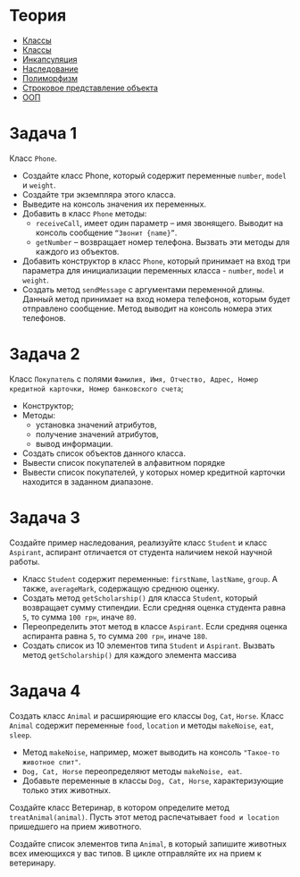 # Теория

- [Классы](https://python-scripts.com/python-class)
- [Классы](https://metanit.com/python/tutorial/7.1.php)
- [Инкапсуляция](https://metanit.com/python/tutorial/7.2.php)
- [Наследование](https://metanit.com/python/tutorial/7.3.php)
- [Полиморфизм](https://metanit.com/python/tutorial/7.4.php)
- [Строковое представление объекта](https://metanit.com/python/tutorial/7.5.php)
- [ООП](https://python-scripts.com/object-oriented-programming-in-python)

# Задача 1

Класс `Phone`.
- Создайте класс Phone, который содержит переменные `number`, `model` и `weight`.
- Создайте три экземпляра этого класса. 
- Выведите на консоль значения их переменных. 
- Добавить в класс `Phone` методы: 
    - `receiveCall`, имеет один параметр – имя звонящего. Выводит на консоль сообщение `“Звонит {name}”`. 
    - `getNumber` – возвращает номер телефона. Вызвать эти методы для каждого из объектов.
- Добавить конструктор в класс `Phone`, который принимает на вход три параметра для инициализации переменных класса - `number`, `model` и `weight`. 
- Создать метод `sendMessage` с аргументами переменной длины. Данный метод принимает на вход номера телефонов, которым будет отправлено сообщение. Метод выводит на консоль номера этих телефонов.

# Задача 2

Класс `Покупатель` с полями `Фамилия, Имя, Отчество, Адрес, Номер кредитной карточки, Номер банковского счета`;
- Конструктор;
- Методы: 
    - установка значений атрибутов,
    - получение значений атрибутов, 
    - вывод информации. 
- Создать список объектов данного класса. 
- Вывести список покупателей в алфавитном порядке
- Вывести список покупателей, у которых номер кредитной карточки находится в заданном диапазоне.

# Задача 3

Создайте пример наследования, реализуйте класс `Student` и класс `Aspirant`, аспирант отличается от студента наличием некой научной работы.
- Класс `Student` содержит переменные: `firstName`, `lastName`, `group`. А также, `averageMark`, содержащую среднюю оценку.
- Создать метод `getScholarship()` для класса `Student`, который возвращает сумму стипендии. Если средняя оценка студента равна `5`, то сумма `100 грн`, иначе `80`. 
- Переопределить этот метод в классе `Aspirant`.  Если средняя оценка аспиранта равна `5`, то сумма `200 грн`, иначе `180`.
- Создать список из 10 элементов типа `Student` и `Aspirant`. Вызвать метод `getScholarship()` для каждого элемента массива

# Задача 4

Создать класс `Animal` и расширяющие его классы `Dog`, `Cat`, `Horse`. Класс `Animal` содержит переменные `food`, `location` и методы `makeNoise`, `eat`, `sleep`.

- Метод `makeNoise`, например, может выводить на консоль `"Такое-то животное спит"`. 
- `Dog, Cat, Horse` переопределяют методы `makeNoise, eat`.
- Добавьте переменные в классы `Dog, Cat, Horse`, характеризующие только этих животных. 

Создайте класс Ветеринар, в котором определите метод `treatAnimal(animal)`. Пусть этот метод распечатывает `food и location` пришедшего на прием животного.

Создайте список элементов типа `Animal`, в который запишите животных всех имеющихся у вас типов. В цикле отправляйте их на прием к ветеринару.
